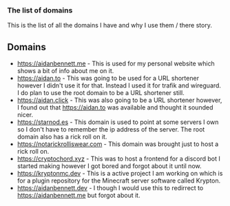 ### The list of domains

This is the list of all the domains I have and why I use them / there story.

## Domains

- https://aidanbennett.me - This is used for my personal website which shows a bit of info about me on it.
- https://aidan.to - This was going to be used for a URL shortener however I didn't use it for that. Instead I used it for trafik and wireguard. I do plan to use the root domain to be a URL shortener still.
- https://aidan.click - This was also going to be a URL shortener however, I found out that https://aidan.to was available and thought it sounded nicer. 
- https://starnod.es - This domain is used to point at some servers I own so I don't have to remember the ip address of the server. The root domain also has a rick roll on it.
- https://notarickrolliswear.com - This domain was brought just to host a rick roll on.
- https://cryptochord.xyz - This was to host a frontend for a discord bot I started making however I got bored and forgot about it until now.
- https://kryptonmc.dev - This is a active project I am working on which is for a plugin repository for the Minecraft server software called Krypton.
- https://aidanbennett.dev - I though I would use this to redirrect to https://aidanbennett.me but forgot about it. 